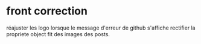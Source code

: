 # front correction

réajuster les logo lorsque le message d'erreur de github s'affiche
rectifier la propriete object fit des images des posts.  
